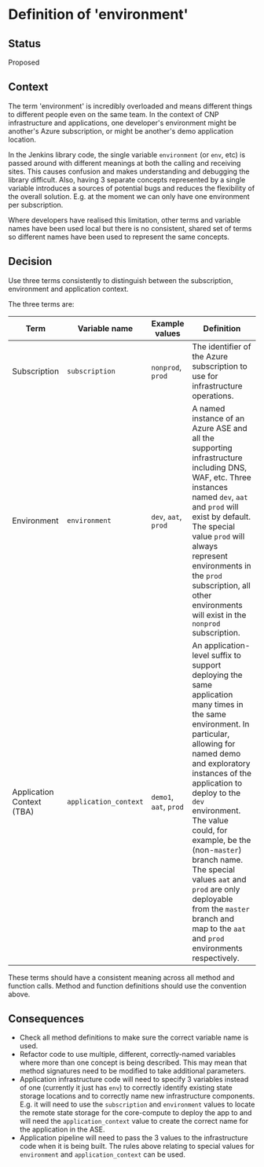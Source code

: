 # Definition of 'environment'

## Status

Proposed

## Context

The term 'environment' is incredibly overloaded and means different things to different people
even on the same team. In the context of CNP infrastructure and applications, one developer's environment might be
another's Azure subscription, or might be another's demo application location.

In the Jenkins library code, the single variable `environment` (or `env`, etc) is passed around with different meanings at both the calling and receiving sites. This causes confusion and makes understanding and debugging the library difficult. Also, having 3 separate concepts represented by a single variable introduces a sources of potential bugs and reduces the flexibility of the overall solution. E.g. at the moment we can only have one environment per subscription.

Where developers have realised this limitation, other terms and variable names have been used local but there is no consistent, shared set of terms so different names have been used to represent the same concepts.

## Decision

Use three terms consistently to distinguish between the subscription, environment and application context.

The three terms are:

| Term | Variable name | Example values | Definition |
| ---- | ----|  ----------- | -- |
| Subscription | `subscription`| `nonprod`, `prod` | The identifier of the Azure subscription to use for infrastructure operations. |
| Environment | `environment` | `dev`, `aat`, `prod` | A named instance of an Azure ASE and all the supporting infrastructure including DNS, WAF, etc. Three instances named `dev`, `aat` and `prod` will exist by default. The special value `prod` will always represent environments in the `prod` subscription, all other environments will exist in the `nonprod` subscription. |
| Application Context (TBA) | `application_context` | `demo1`, `aat`, `prod` | An application-level suffix to support deploying the same application many times in the same environment. In particular, allowing for named demo and exploratory instances of the application to deploy to the `dev` environment. The value could, for example, be the (non-`master`) branch name. The special values `aat` and `prod` are only deployable from the `master` branch and map to the `aat` and `prod` environments respectively. |

These terms should have a consistent meaning across all method and function calls. Method
and function definitions should use the convention above.

## Consequences

* Check all method definitions to make sure the correct variable name is used.
* Refactor code to use multiple, different, correctly-named variables where more than one concept is being described. This may mean that method signatures need to be modified to take additional parameters.
* Application infrastructure code will need to specify 3 variables instead of one (currently it just has `env`) to correctly identify existing state storage locations and to correctly name new infrastructure components. E.g. it will need to use the `subscription` and `environment` values to locate the remote state storage for the core-compute to deploy the app to and will need the `application_context` value to create the correct name for the application in the ASE.
* Application pipeline will need to pass the 3 values to the infrastructure code when it is being built. The rules above relating to special values for `environment` and `application_context` can be used.
